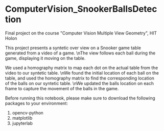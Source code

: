# ComputerVision_SnookerBallsDetection

Final project on the course "Computer Vision Multiple View Geometry", HIT Holon

This project presents a syntetic over view on a Snooker game table generated from a video of a game.
\nThe view follows each ball during the game, displaying it moving on the table.

We used a homography matrix to map each dot on the actual table from the video to our syntetic table.
\nWe found the initial location of each ball on the table, and used the homography matrix to find the corresponding location of the balls on our syntetic table.
\nWe updated the balls location on each frame to capture the movement of the balls in the game.

Before running this notebook, please make sure to download the following packages to your environment:
1. opencv-python
2. matplotlib
3. jupyterlab
